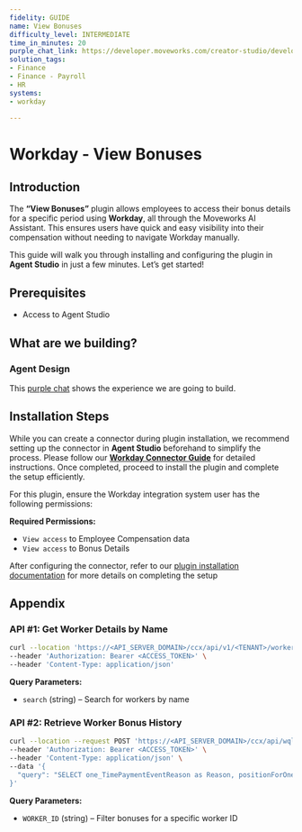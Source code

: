 ```yaml
---
fidelity: GUIDE
name: View Bonuses
difficulty_level: INTERMEDIATE
time_in_minutes: 20
purple_chat_link: https://developer.moveworks.com/creator-studio/developer-tools/purple-chat-builder/?workspace=%7B%22title%22%3A%22My+Workspace%22%2C%22botSettings%22%3A%7B%7D%2C%22mocks%22%3A%5B%7B%22id%22%3A157%2C%22title%22%3A%22Mock+1%22%2C%22transcript%22%3A%7B%22settings%22%3A%7B%22colorStyle%22%3A%22LIGHT%22%2C%22startTime%22%3A%2211%3A43+AM%22%2C%22defaultPerson%22%3A%22PAUL%22%2C%22editable%22%3Atrue%7D%2C%22messages%22%3A%5B%7B%22from%22%3A%22USER%22%2C%22text%22%3A%22Can+I+see+my+bonus+history%3F%22%7D%2C%7B%22from%22%3A%22BOT%22%2C%22text%22%3A%22%E2%9C%85+Authenticate+the+user%5Cn%E2%9C%85+Retrieve+bonus+payment+records%5Cn%F0%9F%94%81+Presenting+your+bonus+history%22%7D%2C%7B%22from%22%3A%22BOT%22%2C%22text%22%3A%22Sure%2C+here%27s+a+summary+of+your+bonus+payments+over+the+years+%F0%9F%91%87%22%2C%22cards%22%3A%5B%7B%22title%22%3A%22Bonus+History%22%2C%22text%22%3A%22Your+bonus+payments+are+as+follows%3A%3Cbr%3E%3Cb%3E2023%3A%3C%2Fb%3E+%245%2C000%3Cbr%3E%3Cb%3E2022%3A%3C%2Fb%3E+%244%2C500%3Cbr%3E%3Cb%3E2021%3A%3C%2Fb%3E+%244%2C000%3Cbr%3EFor+detailed+information+and+bonus+criteria%2C+you+can+click+below.%22%2C%22buttons%22%3A%5B%7B%22style%22%3A%22PRIMARY%22%2C%22text%22%3A%22View+Detailed+Bonus+History%22%7D%2C%7B%22text%22%3A%22Learn+About+Bonus+Criteria%22%7D%5D%7D%5D%7D%5D%7D%7D%5D%7D
solution_tags:
- Finance
- Finance - Payroll
- HR
systems:
- workday

---
```

# Workday - View Bonuses

## Introduction

The **“View Bonuses”** plugin allows employees to access their bonus details for a specific period using **Workday**, all through the Moveworks AI Assistant. This ensures users have quick and easy visibility into their compensation without needing to navigate Workday manually.

This guide will walk you through installing and configuring the plugin in **Agent Studio** in just a few minutes. Let’s get started!

## **Prerequisites**

- Access to Agent Studio

## **What are we building?**

### Agent Design

This [purple chat](https://developer.moveworks.com/creator-studio/developer-tools/purple-chat?conversation=%7B%22startTimestamp%22%3A%2211%3A43+AM%22%2C%22messages%22%3A%5B%7B%22role%22%3A%22user%22%2C%22parts%22%3A%5B%7B%22richText%22%3A%22Can+I+see+my+bonus+history%3F%22%7D%5D%7D%2C%7B%22role%22%3A%22assistant%22%2C%22parts%22%3A%5B%7B%22richText%22%3A%22%E2%9C%85+Authenticate+the+user%5Cn%E2%9C%85+Retrieve+bonus+payment+records%5Cn%F0%9F%94%81+Presenting+your+bonus+history%22%7D%5D%7D%2C%7B%22role%22%3A%22assistant%22%2C%22parts%22%3A%5B%7B%22richText%22%3A%22Sure%2C+here%27s+a+summary+of+your+bonus+payments+over+the+years+%F0%9F%91%87%22%7D%2C%7B%22richText%22%3A%22%3Cb%3EBonus+History%3C%2Fb%3E%3Cbr%3EYour+bonus+payments+are+as+follows%3A%3Cbr%3E%3Cb%3E2023%3A%3C%2Fb%3E+%245%2C000%3Cbr%3E%3Cb%3E2022%3A%3C%2Fb%3E+%244%2C500%3Cbr%3E%3Cb%3E2021%3A%3C%2Fb%3E+%244%2C000%3Cbr%3EFor+detailed+information+and+bonus+criteria%2C+you+can+click+below.%22%7D%2C%7B%22buttons%22%3A%5B%7B%22style%22%3A%22filled%22%2C%22buttonText%22%3A%22View+Detailed+Bonus+History%22%7D%2C%7B%22style%22%3A%22outlined%22%2C%22buttonText%22%3A%22Learn+About+Bonus+Criteria%22%7D%5D%7D%5D%7D%5D%7D) shows the experience we are going to build.

## Installation Steps

While you can create a connector during plugin installation, we recommend setting up the connector in **Agent Studio** beforehand to simplify the process. Please follow our [**Workday Connector Guide**](https://developer.moveworks.com/marketplace/package/?id=workday&hist=home%2Cbrws#how-to-implement) for detailed instructions. Once completed, proceed to install the plugin and complete the setup efficiently.

For this plugin, ensure the Workday integration system user has the following permissions:

**Required Permissions:**

- `View access` to Employee Compensation data
- `View access` to Bonus Details

After configuring the connector, refer to our [plugin installation documentation](https://help.moveworks.com/docs/ai-agent-marketplace-installation) for more details on completing the setup

## **Appendix**

### **API #1: Get Worker Details by Name**

```bash
curl --location 'https://<API_SERVER_DOMAIN>/ccx/api/v1/<TENANT>/workers?search=<WORKER_NAME>' \
--header 'Authorization: Bearer <ACCESS_TOKEN>' \
--header 'Content-Type: application/json'
```

**Query Parameters:**

- `search` (string) – Search for workers by name

### **API #2: Retrieve Worker Bonus History**

```bash
curl --location --request POST 'https://<API_SERVER_DOMAIN>/ccx/api/wql/v1/<TENANT>/data' \
--header 'Authorization: Bearer <ACCESS_TOKEN>' \
--header 'Content-Type: application/json' \
--data '{
  "query": "SELECT one_TimePaymentEventReason as Reason, positionForOneTimePayment, scheduledPaymentDate, completedOn, actualBonus_Amount as Amount, plan, compensationElement, employee{employee, employeeID, supervisoryOrganization} as employee FROM bonusAndOne_TimePayments WHERE employee = \"{{worker_id}}\" ORDER BY scheduledPaymentDate DESC LIMIT 10"
}'
```

**Query Parameters:**

- `WORKER_ID` (string) – Filter bonuses for a specific worker ID